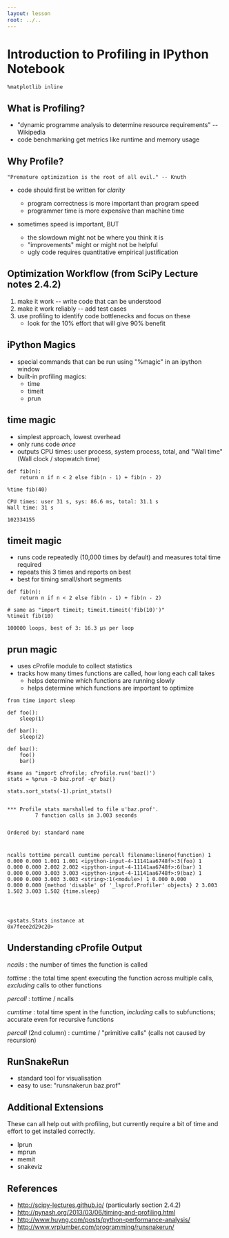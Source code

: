 ```yaml
---
layout: lesson
root: ../..
---
```



# Introduction to Profiling in IPython Notebook


<pre class="in"><code>%matplotlib inline</code></pre>


## What is Profiling?

- "dynamic programme analysis to determine resource requirements" -- Wikipedia
- code benchmarking get metrics like runtime and memory usage



## Why Profile?


    "Premature optimization is the root of all evil." -- Knuth


- code should first be written for *clarity*
    - program correctness is more important than program speed
    - programmer time is more expensive than machine time


- sometimes speed is important, BUT
    - the slowdown might not be where you think it is
    - "improvements" might or might not be helpful
    - ugly code requires quantitative empirical justification


## Optimization Workflow (from SciPy Lecture notes 2.4.2)

1. make it work -- write code that can be understood
2. make it work reliably -- add test cases
3. use profiling to identify code bottlenecks and focus on these
    - look for the 10% effort that will give 90% benefit
    


## iPython Magics

- special commands that can be run using "%magic" in an ipython window
- built-in profiling magics:
    - time
    - timeit
    - prun



## time magic

- simplest approach, lowest overhead
- only runs code *once*
- outputs CPU times: user process, system process, total, and "Wall time" (Wall clock / stopwatch time)


<pre class="in"><code>def fib(n):
    return n if n &lt; 2 else fib(n - 1) + fib(n - 2)

%time fib(40)</code></pre>

<div class="out"><pre class='out'><code>CPU times: user 31 s, sys: 86.6 ms, total: 31.1 s
Wall time: 31 s
</code></pre><pre class='out'><code>102334155</code></pre></div>


## timeit magic

- runs code repeatedly (10,000 times by default) and measures total time required
- repeats this 3 times and reports on best
- best for timing small/short segments


<pre class="in"><code>def fib(n):
    return n if n &lt; 2 else fib(n - 1) + fib(n - 2)

# same as &#34;import timeit; timeit.timeit(&#39;fib(10)&#39;)&#34;
%timeit fib(10)</code></pre>

<div class="out"><pre class='out'><code>100000 loops, best of 3: 16.3 µs per loop
</code></pre></div>


## prun magic

- uses cProfile module to collect statistics
- tracks how many times functions are called, how long each call takes
    - helps determine which functions are running slowly
    - helps determine which functions are important to optimize


<pre class="in"><code>from time import sleep

def foo(): 
    sleep(1)

def bar(): 
    sleep(2)

def baz(): 
    foo()
    bar()

#same as &#34;import cProfile; cProfile.run(&#39;baz()&#39;)
stats = %prun -D baz.prof -qr baz()

stats.sort_stats(-1).print_stats()</code></pre>

<div class="out"><pre class='out'><code> 
*** Profile stats marshalled to file u&#39;baz.prof&#39;. 
         7 function calls in 3.003 seconds

   Ordered by: standard name

   ncalls  tottime  percall  cumtime  percall filename:lineno(function)
        1    0.000    0.000    1.001    1.001 &lt;ipython-input-4-11141aa6748f&gt;:3(foo)
        1    0.000    0.000    2.002    2.002 &lt;ipython-input-4-11141aa6748f&gt;:6(bar)
        1    0.000    0.000    3.003    3.003 &lt;ipython-input-4-11141aa6748f&gt;:9(baz)
        1    0.000    0.000    3.003    3.003 &lt;string&gt;:1(&lt;module&gt;)
        1    0.000    0.000    0.000    0.000 {method &#39;disable&#39; of &#39;_lsprof.Profiler&#39; objects}
        2    3.003    1.502    3.003    1.502 {time.sleep}


</code></pre><pre class='out'><code>&lt;pstats.Stats instance at 0x7feee2d29c20&gt;</code></pre></div>


## Understanding cProfile Output

*ncalls*
:    the number of times the function is called

*tottime*
:    the total time spent executing the function across multiple calls, *excluding* calls to other functions

*percall*
:    tottime / ncalls

*cumtime*
:    total time spent in the function, *including* calls to subfunctions; accurate even for recursive functions

*percall* (2nd column)
:    cumtime / "primitive calls" (calls not caused by recursion)



## RunSnakeRun

- standard tool for visualisation
- easy to use: "runsnakerun baz.prof"



## Additional Extensions

These can all help out with profiling, but currently require a bit of time and effort to get installed correctly.

- lprun
- mprun
- memit
- snakeviz


## References

- http://scipy-lectures.github.io/ (particularly section 2.4.2)
- http://pynash.org/2013/03/06/timing-and-profiling.html
- http://www.huyng.com/posts/python-performance-analysis/
- http://www.vrplumber.com/programming/runsnakerun/
